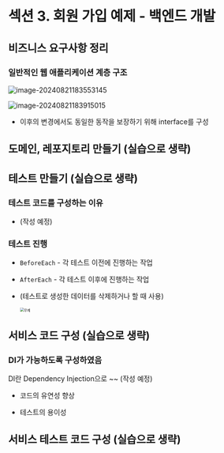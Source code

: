 # 섹션 3. 회원 가입 예제 - 백엔드 개발

## 비즈니스 요구사항 정리

### 일반적인 웹 애플리케이션 계층 구조

![image-20240821183553145](./%E1%84%89%E1%85%A6%E1%86%A8%E1%84%89%E1%85%A7%E1%86%AB3.%20%E1%84%92%E1%85%AC%E1%84%8B%E1%85%AF%E1%86%AB%20%E1%84%80%E1%85%A1%E1%84%8B%E1%85%B5%E1%86%B8%20%E1%84%8B%E1%85%A8%E1%84%8C%E1%85%A6%20-%20%E1%84%87%E1%85%A2%E1%86%A8%E1%84%8B%E1%85%A6%E1%86%AB%E1%84%83%E1%85%B3%20%E1%84%80%E1%85%A2%E1%84%87%E1%85%A1%E1%86%AF.assets/image-20240821183553145.png)

![image-20240821183915015](./%E1%84%89%E1%85%A6%E1%86%A8%E1%84%89%E1%85%A7%E1%86%AB3.%20%E1%84%92%E1%85%AC%E1%84%8B%E1%85%AF%E1%86%AB%20%E1%84%80%E1%85%A1%E1%84%8B%E1%85%B5%E1%86%B8%20%E1%84%8B%E1%85%A8%E1%84%8C%E1%85%A6%20-%20%E1%84%87%E1%85%A2%E1%86%A8%E1%84%8B%E1%85%A6%E1%86%AB%E1%84%83%E1%85%B3%20%E1%84%80%E1%85%A2%E1%84%87%E1%85%A1%E1%86%AF.assets/image-20240821183915015.png)

- 이후의 변경에서도 동일한 동작을 보장하기 위해 interface를 구성



## 도메인, 레포지토리 만들기 (실습으로 생략)

## 테스트 만들기 (실습으로 생략)

### 테스트 코드를 구성하는 이유

- (작성 예정)

### 테스트 진행

- `BeforeEach` - 각 테스트 이전에 진행하는 작업

- `AfterEach` - 각 테스트 이후에 진행하는 작업 

- (테스트로 생성한 데이터를 삭제하거나 할 때 사용)

  <img src="./%E1%84%89%E1%85%A6%E1%86%A8%E1%84%89%E1%85%A7%E1%86%AB3.%20%E1%84%92%E1%85%AC%E1%84%8B%E1%85%AF%E1%86%AB%20%E1%84%80%E1%85%A1%E1%84%8B%E1%85%B5%E1%86%B8%20%E1%84%8B%E1%85%A8%E1%84%8C%E1%85%A6%20-%20%E1%84%87%E1%85%A2%E1%86%A8%E1%84%8B%E1%85%A6%E1%86%AB%E1%84%83%E1%85%B3%20%E1%84%80%E1%85%A2%E1%84%87%E1%85%A1%E1%86%AF.assets/%E1%84%86%E1%85%AE%E1%84%8C%E1%85%A6.png" alt="무제" style="zoom:50%;" />



## 서비스 코드 구성 (실습으로 생략)

### DI가 가능하도록 구성하였음

DI란 Dependency Injection으로 ~~ (작성 예정)

- 코드의 유연성 향상

- 테스트의 용이성

## 서비스 테스트 코드 구성 (실습으로 생략)

